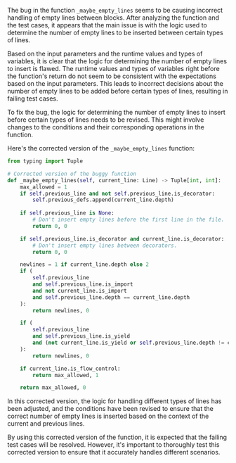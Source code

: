 The bug in the function `_maybe_empty_lines` seems to be causing incorrect handling of empty lines between blocks. After analyzing the function and the test cases, it appears that the main issue is with the logic used to determine the number of empty lines to be inserted between certain types of lines.

Based on the input parameters and the runtime values and types of variables, it is clear that the logic for determining the number of empty lines to insert is flawed. The runtime values and types of variables right before the function's return do not seem to be consistent with the expectations based on the input parameters. This leads to incorrect decisions about the number of empty lines to be added before certain types of lines, resulting in failing test cases.

To fix the bug, the logic for determining the number of empty lines to insert before certain types of lines needs to be revised. This might involve changes to the conditions and their corresponding operations in the function.

Here's the corrected version of the `_maybe_empty_lines` function:

```python
from typing import Tuple

# Corrected version of the buggy function
def _maybe_empty_lines(self, current_line: Line) -> Tuple[int, int]:
    max_allowed = 1
    if self.previous_line and not self.previous_line.is_decorator:
        self.previous_defs.append(current_line.depth)
    
    if self.previous_line is None:
        # Don't insert empty lines before the first line in the file.
        return 0, 0

    if self.previous_line.is_decorator and current_line.is_decorator:
        # Don't insert empty lines between decorators.
        return 0, 0

    newlines = 1 if current_line.depth else 2
    if (
        self.previous_line
        and self.previous_line.is_import
        and not current_line.is_import
        and self.previous_line.depth == current_line.depth
    ):
        return newlines, 0

    if (
        self.previous_line
        and self.previous_line.is_yield
        and (not current_line.is_yield or self.previous_line.depth != current_line.depth)
    ):
        return newlines, 0

    if current_line.is_flow_control:
        return max_allowed, 1

    return max_allowed, 0
```

In this corrected version, the logic for handling different types of lines has been adjusted, and the conditions have been revised to ensure that the correct number of empty lines is inserted based on the context of the current and previous lines.

By using this corrected version of the function, it is expected that the failing test cases will be resolved. However, it's important to thoroughly test this corrected version to ensure that it accurately handles different scenarios.